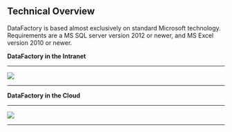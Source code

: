 ## Technical Overview

DataFactory is based almost exclusively on standard Microsoft technology. Requirements are a MS SQL server version 2012 or newer, and MS Excel version 2010 or newer. 

**DataFactory in the Intranet**

---

![](/Bilder/Technischer_Überblick_Intranet.png)

---

**DataFactory in the Cloud**

---

![](/Bilder/Technischer_Überblick_Cloud.png)

---



